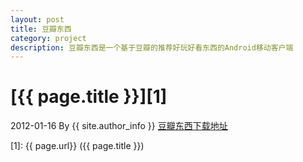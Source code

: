 ```yaml
---
layout: post
title: 豆瓣东西
category: project
description: 豆瓣东西是一个基于豆瓣的推荐好玩好看东西的Android移动客户端
---
```

# [{{ page.title }}][1]
2012-01-16 By {{ site.author_info }}
[豆瓣东西下载地址](http://qianzhaoyuan.com/download/douban_dongxi.apk)

[Joyuan]:    http://qianzhaoyuan.com  "Joyuan"
[1]:    {{ page.url}}  ({{ page.title }})
